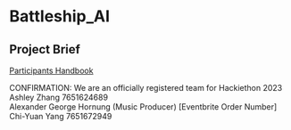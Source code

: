 # Battleship_AI

## Project Brief
[Participants Handbook](https://scented-noodle-4c2.notion.site/Hackiethon-2023-BattleShips-Participants-Handbook-182003e3c1d7414f9df089e7ac416950)

CONFIRMATION: We are an officially registered team for Hackiethon 2023<br />
Ashley Zhang 7651624689<br />
Alexander George Hornung (Music Producer) [Eventbrite Order Number]<br />
Chi-Yuan Yang 7651672949<br />
